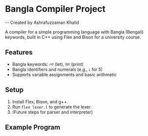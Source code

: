 # Bangla Compiler Project

-- Created by Ashrafuzzaman Khalid

A compiler for a simple programming language with Bangla (Bengali) keywords, built in C++ using Flex and Bison for a university course.

## Features

- Bangla keywords: `লেট` (let), `প্রিন্ট` (print)
- Bangla identifiers and numerals (e.g., `৫` for 5)
- Supports variable assignments and basic arithmetic

## Setup

1. Install Flex, Bison, and g++.
2. Run `flex lexer.l` to generate the lexer.
3. (Future steps for parser and interpreter)

## Example Program

